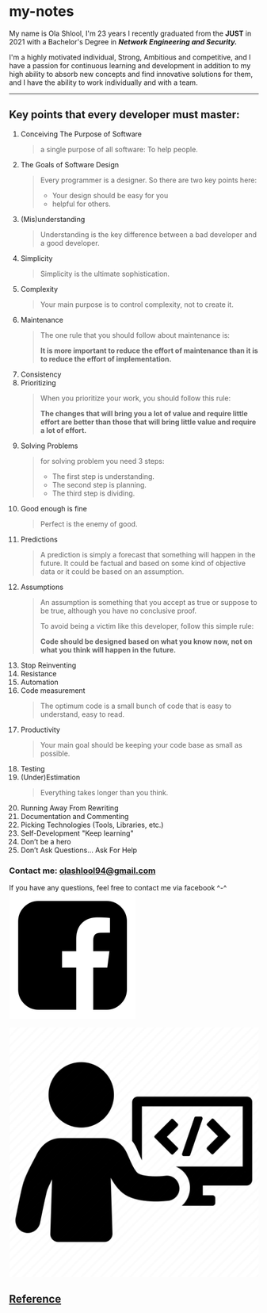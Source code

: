 # my-notes

My name is Ola Shlool, I'm 23 years I recently graduated from the **JUST** in 2021 with a Bachelor's Degree in ***Network Engineering and Security.***

I'm a highly motivated individual, Strong, Ambitious and competitive, and I have a passion for continuous learning and development in addition to my high ability to absorb new concepts and find innovative solutions for them, and I have the ability to work individually and with a team. 

---

## Key points that every developer must master:
1. Conceiving The Purpose of Software     
    > a single purpose of all software: To help people.
2. The Goals of Software Design
    > Every programmer is a designer. 
    > So there are two key points here: 
    > - Your design should be easy for you 
    > - helpful for others.
3. (Mis)understanding
    > Understanding is the key difference between a bad developer and a good developer.
4. Simplicity
    > Simplicity is the ultimate sophistication.
5. Complexity
    > Your main purpose is to control complexity, not to create it.
6. Maintenance
    > The one rule that you should follow about maintenance is:
    >
    > **It is more important to reduce the effort of maintenance than it is to reduce the effort of implementation.**
7. Consistency
8. Prioritizing
    > When you prioritize your work, you should follow this rule:
    >
    > **The changes that will bring you a lot of value and require little effort are better than those that will bring little  value and require a lot of effort.**
9. Solving Problems
    > for solving problem you need 3 steps:
    > - The first step is understanding.
    > - The second step is planning.
    > - The third step is dividing.
10. Good enough is fine 
    > Perfect is the enemy of good.
11. Predictions 
    > A prediction is simply a forecast that something will happen in the future. It could be factual and based on some kind of objective data or it could be based on an assumption.
12. Assumptions 
    > An assumption is something that you accept as true or suppose to be true, although you have no conclusive proof.
    >
    > To avoid being a victim like this developer, follow this simple rule:
    >
    > **Code should be designed based on what you know now, not on what you think will happen in the future.**
13. Stop Reinventing
14. Resistance
15. Automation
16. Code measurement 
    > The optimum code is a small bunch of code that is easy to understand, easy to read.
17. Productivity 
    > Your main goal should be keeping your code base as small as possible.
18. Testing
19. (Under)Estimation 
    > Everything takes longer than you think.
20. Running Away From Rewriting
21. Documentation and Commenting
22. Picking Technologies (Tools, Libraries, etc.)
23. Self-Development "Keep learning"
24. Don’t be a hero
25. Don’t Ask Questions… Ask For Help

### Contact me: <olashlool94@gmail.com>

If you have any questions, feel free to contact me via facebook ^-^
[![Facebook](facebook.png "Click Here")](https://www.facebook.com/olashlool58/ )

![Developer](3834074.png "Developer") 


## [Reference](https://www.freecodecamp.org/news/learn-the-fundamentals-of-a-good-developer-mindset-in-15-minutes-81321ab8a682/ "The best article for learn the fundamentals of a good developer mindset")